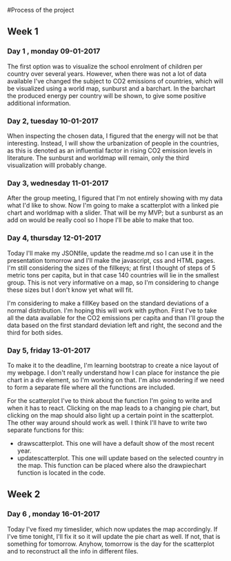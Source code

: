 #Process of the project
## Week 1
### Day 1 , monday 09-01-2017
The first option was to visualize the school enrolment of children per country over several years. However, when there was not a lot of data available I've changed the subject to CO2 emissions of countries, which will be visualized using a world map, sunburst and a barchart. In the barchart the produced energy per country will be shown, to give some positive additional information. 

### Day 2, tuesday 10-01-2017
When inspecting the chosen data, I figured that the energy will not be that interesting. Instead, I will show the urbanization of people in the countries, as this is denoted as an influential factor in rising CO2 emission levels in literature.  The sunburst and worldmap will remain, only the third visualization willl probably change. 

### Day 3, wednesday 11-01-2017
After the group meeting, I figured that I'm not entirely showing with my data what I'd like to show. Now I'm going to make a scatterplot with a linked pie chart and worldmap with a slider. That will be my MVP; but a sunburst as an add on would be really cool so I hope I'll be able to make that too. 

### Day 4, thursday 12-01-2017
Today I'll make my JSONfile, update the readme.md so I can use it in the presentation tomorrow and I'll make the javascript, css and HTML pages.
I'm still considering the sizes of the fillkeys; at first I thought of steps of 5 metric tons per capita, but in that case 140 countries will lie in the smallest group. This is not very informative on a map, so I'm considering to change these sizes but I don't know yet what will fit. 

I'm considering to make a fillKey based on the standard deviations of a normal distribution. I'm hoping this will work with python. First I've to take all the data available for the CO2 emissions per capita and than I'll group the data based on the first standard deviation left and right, the second and the third for both sides. 

### Day 5, friday 13-01-2017
To make it to the deadline, I'm learning bootstrap to create a nice layout of my webpage. I don't really understand how I can place for instance the pie chart in a div element, so I'm working on that. I'm also wondering if we need to form a separate file where all the functions are included.

For the scatterplot I've to think about the function I'm going to write and when it has to react. Clicking on the map leads to a changing pie chart, but clicking on the map should also light up a certain point in the scatterplot. The other way around should work as well. I think I'll have to write two separate functions for this:
* drawscatterplot. This one will have a default show of the most recent year. 
* updatescatterplot. This one will update based on the selected country in the map. This function can be placed where also the drawpiechart function is located in the code. 

## Week 2
### Day 6 , monday 16-01-2017
Today I've fixed my timeslider, which now updates the map accordingly. If I've time tonight, I'll fix it so it will update the pie chart as well. If not, that is something for tomorrow. Anyhow, tomorrow is the day for the scatterplot and to reconstruct all the info in different files. 